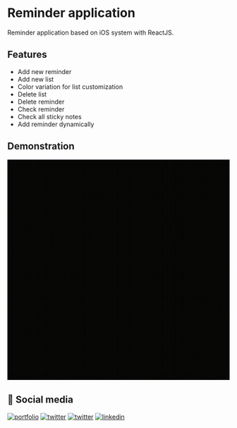 # Reminder application

Reminder application based on iOS system with ReactJS.

## Features

-   Add new reminder
-   Add new list
-   Color variation for list customization
-   Delete list
-   Delete reminder
-   Check reminder
-   Check all sticky notes
-   Add reminder dynamically

## Demonstration

![](/captures/rec.gif)

## 🔗 Social media

[![portfolio](https://img.shields.io/badge/my_portfolio-000?style=for-the-badge&logo=ko-fi&logoColor=white)](https://github.com/guilhermevialle/MyPortfolio-GuilhermeVialle)
[![twitter](https://img.shields.io/badge/twitter-1DA1F2?style=for-the-badge&logo=twitter&logoColor=white)](https://twitter.com/guivialle)
[![twitter](https://img.shields.io/badge/Instagram-E4405F?style=for-the-badge&logo=instagram&logoColor=white)](https://www.instagram.com/guilherme.vialle/)
[![linkedin](https://img.shields.io/badge/linkedin-0A66C2?style=for-the-badge&logo=linkedin&logoColor=white)](https://www.linkedin.com/in/guilherme-vialle-4b1a9820a/)
